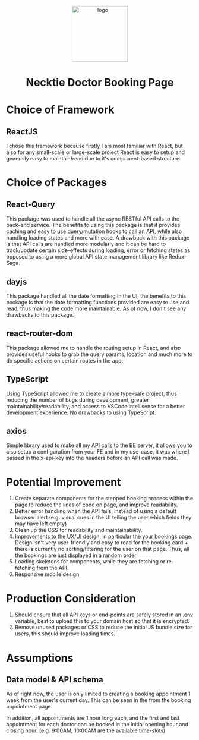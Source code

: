 <p align="center">
    <img alt="logo" src="https://i.pinimg.com/736x/b7/20/7a/b7207af2e6078e81ce7ab484db59b0cf.jpg" width="150" />
</p>
<h1 align="center">
  Necktie Doctor Booking Page
</h1>

# Choice of Framework

## ReactJS

I chose this framework because firstly I am most familiar with React, but also for any small-scale or large-scale project React is easy to setup and generally easy to maintain/read due to it's component-based structure.

# Choice of Packages

## React-Query

This package was used to handle all the async RESTful API calls to the back-end service. The benefits to using this package is that it provides caching and easy to use query/mutation hooks to call an API, while also handling loading states and more with ease. A drawback with this package is that API calls are handled more modularly and it can be hard to track/update certain side-effects during loading, error or fetching states as opposed to using a more global API state management library like Redux-Saga. 

## dayjs

This package handled all the date formatting in the UI, the benefits to this package is that the date formatting functions provided are easy to use and read, thus making the code more maintainable. As of now, I don't see any drawbacks to this package. 

## react-router-dom

This package allowed me to handle the routing setup in React, and also provides useful hooks to grab the query params, location and much more to do specific actions on certain routes in the app. 

## TypeScript

Using TypeScript allowed me to create a more type-safe project, thus reducing the number of bugs during development, greater maintainability/readability, and access to VSCode intellisense for a better development experience. No drawbacks to using TypeScript. 

## axios
Simple library used to make all my API calls to the BE server, it allows you to also setup a configuration from your FE and in my use-case, it was where I passed in the x-api-key into the headers before an API call was made. 

# Potential Improvement

1. Create separate components for the stepped booking process within the <BookingModal /> page to reduce the lines of code on page, and improve readability. 
2. Better error handling when the API fails, instead of using a default browser alert (e.g. visual cues in the UI telling the user which fields they may have left empty)
3. Clean up the CSS for readability and maintainability. 
4. Improvements to the UX/UI design, in particular the your bookings page. Design isn't very user-friendly and easy to read for the booking card + there is currently no sorting/filtering for the user on that page. Thus, all the bookings are just displayed in a random order. 
5. Loading skeletons for components, while they are fetching or re-fetching from the API.
6. Responsive mobile design

# Production Consideration

1. Should ensure that all API keys or end-points are safely stored in an .env variable, best to upload this to your domain host so that it is encrypted. 
2. Remove unused packages or CSS to reduce the initial JS bundle size for users, this should improve loading times. 

# Assumptions

## Data model & API schema

As of right now, the user is only limited to creating a booking appointment 1 week from the user's current day. This can be seen in the from the booking appointment page.

In addition, all appointments are 1 hour long each, and the first and last appointment for each doctor can be booked in the initial opening hour and closing hour. (e.g. 9:00AM, 10:00AM are the available time-slots)


<br/>

